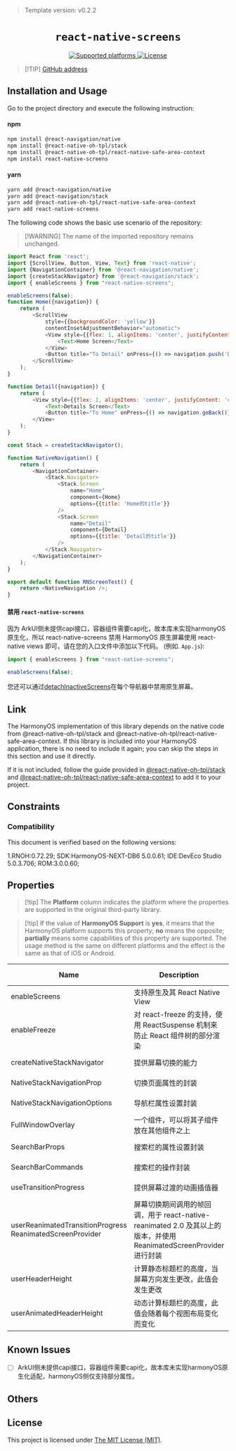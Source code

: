 > Template version: v0.2.2

<p align="center">
  <h1 align="center"> <code>react-native-screens</code> </h1>
</p>
<p align="center">
    <a href="https://github.com/software-mansion/react-native-screens">
        <img src="https://img.shields.io/badge/platforms-iOS%20|%20Android%20|%20tvOS%20|%20Windows%20|%20Web%20|%20harmony%20-lightgrey.svg" alt="Supported platforms" />
    </a>
    <a href="https://github.com/software-mansion/react-native-screens/blob/main/LICENSE">
        <img src="https://img.shields.io/badge/license-MIT-green.svg" alt="License" />
    </a>
</p>

> [!TIP] [GitHub address](https://github.com/software-mansion/react-native-screens)

## Installation and Usage

Go to the project directory and execute the following instruction:

<!-- tabs:start -->

#### **npm**

```bash
npm install @react-navigation/native
npm install @react-native-oh-tpl/stack
npm install @react-native-oh-tpl/react-native-safe-area-context
npm install react-native-screens
```

#### **yarn**

```bash
yarn add @react-navigation/native
yarn add @react-navigation/stack
yarn add @react-native-oh-tpl/react-native-safe-area-context
yarn add react-native-screens
```

<!-- tabs:end -->

The following code shows the basic use scenario of the repository:

> [!WARNING] The name of the imported repository remains unchanged.

```js
import React from 'react';
import {ScrollView, Button, View, Text} from 'react-native';
import {NavigationContainer} from '@react-navigation/native';
import {createStackNavigator} from '@react-navigation/stack';
import { enableScreens } from "react-native-screens";

enableScreens(false);
function Home({navigation}) {
    return (
        <ScrollView
            style={{backgroundColor: 'yellow'}}
            contentInsetAdjustmentBehavior="automatic">
            <View style={{flex: 1, alignItems: 'center', justifyContent: 'center'}}>
                <Text>Home Screen</Text>
            </View>
            <Button title="To Detail" onPress={() => navigation.push('Detail')} />
        </ScrollView>
    );
}

function Detail({navigation}) {
    return (
        <View style={{flex: 1, alignItems: 'center', justifyContent: 'center'}}>
            <Text>Details Screen</Text>
            <Button title="To Home" onPress={() => navigation.goBack()} />
        </View>
    );
}

const Stack = createStackNavigator();

function NativeNavigation() {
    return (
        <NavigationContainer>
            <Stack.Navigator>
                <Stack.Screen
                    name="Home"
                    component={Home}
                    options={{title: 'Home的title'}}
                />
                <Stack.Screen
                    name="Detail"
                    component={Detail}
                    options={{title: 'Detail的title'}}
                />
            </Stack.Navigator>
        </NavigationContainer>
    );
}

export default function RNScreenTest() {
    return <NativeNavigation />;
}

```

#### 禁用 `react-native-screens`

因为 ArkUI侧未提供capi接口，容器组件需要capi化，故本库未实现harmonyOS原生化，所以 react-native-screens 禁用 HarmonyOS 原生屏幕使用 react-native views 即可，请在您的入口文件中添加以下代码。 (例如. `App.js`):

```js
import { enableScreens } from "react-native-screens";

enableScreens(false);
```

您还可以通过[detachInactiveScreens](https://reactnavigation.org/docs/stack-navigator#detachinactivescreens)在每个导航器中禁用原生屏幕。

## Link

The HarmonyOS implementation of this library depends on the native code from @react-native-oh-tpl/stack and @react-native-oh-tpl/react-native-safe-area-context. If this library is included into your HarmonyOS application, there is no need to include it again; you can skip the steps in this section and use it directly.

If it is not included, follow the guide provided in [@react-native-oh-tpl/stack](/en/react-navigation-stack.md) and [@react-native-oh-tpl/react-native-safe-area-context](/en/react-native-safe-area-context.md) to add it to your project.

## Constraints

### Compatibility

This document is verified based on the following versions:

1.RNOH:0.72.29; SDK:HarmonyOS-NEXT-DB6 5.0.0.61; IDE:DevEco Studio 5.0.3.706; ROM:3.0.0.60;

## Properties

> [!tip] The **Platform** column indicates the platform where the properties are supported in the original third-party library.

> [!tip] If the value of **HarmonyOS Support** is **yes**, it means that the HarmonyOS platform supports this property; **no** means the opposite; **partially** means some capabilities of this property are supported. The usage method is the same on different platforms and the effect is the same as that of iOS or Android.

| Name                                                      | Description                                                                           | Type     | Required | Platform    | HarmonyOS Support |
|-----------------------------------------------------------|---------------------------------------------------------------------------------------|----------|----------|-------------|-------------------|
| enableScreens                                             | 支持原生及其 React Native View                                                              | function | No       | iOS Android | Yes               |
| enableFreeze                                              | 对 react-freeze 的支持，使用 ReactSuspense 机制来防止 React 组件树的部分渲染                              | function | No       | iOS Android | Yes               |
| createNativeStackNavigator                                | 提供屏幕切换的能力                                                                             | function | No       | iOS Android | NO                |
| NativeStackNavigationProp                                 | 切换页面属性的封装                                                                             | object   | No       | iOS Android | Yes               |
| NativeStackNavigationOptions                              | 导航栏属性设置封装                                                                             | object   | No       | iOS Android | NO                |
| FullWindowOverlay                                         | 一个组件，可以将其子组件放在其他组件之上                                                                  | object   | No       | iOS Android | NO                |
| SearchBarProps                                            | 搜索栏的属性设置封装                                                                            | object   | No       | iOS Android | NO                |
| SearchBarCommands                                         | 搜索栏的操作封装                                                                              | object   | No       | iOS Android | NO                |
| useTransitionProgress                                     | 提供屏幕过渡的动画插值器                                                                          | function | No       | iOS Android | NO                |
| userReanimatedTransitionProgress ReanimatedScreenProvider | 屏幕切换期间调用的帧回调，用于 react-native-reanimated 2.0 及其以上的版本，并使用 ReanimatedScreenProvider 进行封装 | function | No       | iOS Android | NO                |
| userHeaderHeight                                          | 计算静态标题栏的高度，当屏幕方向发生更改，此值会发生更改                                                          | function | No       | iOS Android | NO                |
| userAnimatedHeaderHeight                                  | 动态计算标题栏的高度，此值会随着每个视图布局变化而变化                                                           | function | No       | iOS Android | NO                |

## Known Issues

- [ ] ArkUI侧未提供capi接口，容器组件需要capi化，故本库未实现harmonyOS原生化适配，harmonyOS侧仅支持部分属性。

## Others

## License

This project is licensed under [The MIT License (MIT)](https://github.com/software-mansion/react-native-screens/blob/main/LICENSE).
